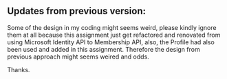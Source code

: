 ## Updates from previous version:

Some of the design in my coding might seems weird, please kindly ignore them at all because this assignment just get refactored and renovated from using Microsoft Identity API to Membership API, also, the Profile had also been used and added in this assignment. Therefore the design from previous approach might seems weired and odds.

Thanks.
